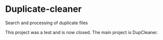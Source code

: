 # Duplicate-cleaner
Search and processing of duplicate files

This project was a test and is now closed. The main project is DupCleaner.
